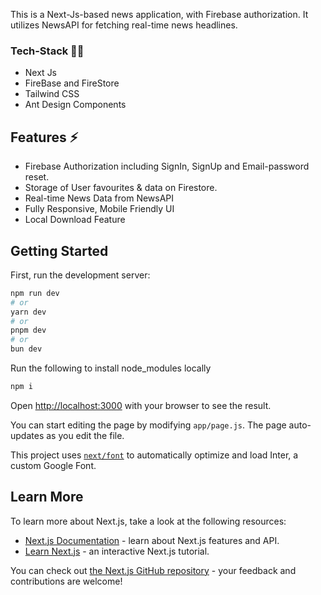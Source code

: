 This is a Next-Js-based news application, with Firebase authorization. It utilizes NewsAPI for fetching real-time news headlines.

### Tech-Stack 👨‍💻

- Next Js
- FireBase and FireStore
- Tailwind CSS
- Ant Design Components

## Features ⚡️

- Firebase Authorization including SignIn, SignUp and Email-password reset.
- Storage of User favourites & data on Firestore.
- Real-time News Data from NewsAPI
- Fully Responsive, Mobile Friendly UI
- Local Download Feature

## Getting Started

First, run the development server:

```bash
npm run dev
# or
yarn dev
# or
pnpm dev
# or
bun dev
```
Run the following to install node_modules locally
```bash
npm i
```

Open [http://localhost:3000](http://localhost:3000) with your browser to see the result.

You can start editing the page by modifying `app/page.js`. The page auto-updates as you edit the file.

This project uses [`next/font`](https://nextjs.org/docs/basic-features/font-optimization) to automatically optimize and load Inter, a custom Google Font.

## Learn More

To learn more about Next.js, take a look at the following resources:

- [Next.js Documentation](https://nextjs.org/docs) - learn about Next.js features and API.
- [Learn Next.js](https://nextjs.org/learn) - an interactive Next.js tutorial.

You can check out [the Next.js GitHub repository](https://github.com/vercel/next.js/) - your feedback and contributions are welcome!


